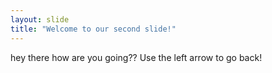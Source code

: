 ```yaml
---
layout: slide
title: "Welcome to our second slide!"
---
```

hey there how are you going??
Use the left arrow to go back!
